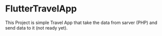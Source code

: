 # FlutterTravelApp
This Project is simple Travel App that take the data from sarver (PHP) and send data to it (not ready yet). 

